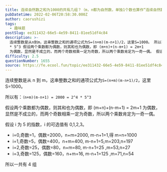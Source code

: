 ```yaml
---
title: 连续自然数之和为1000的共有几组？（m，n都为自然数，单独1个数也算作“连续自然数”）
pubDatetime: 2022-02-06T20:58:30.000Z
author: caorushizi
tags:
  - 趣味题
postSlug: ee311432-66e5-4e59-8411-81ee51df4c84
description: >-
  连续整数是从n到m，这串整数之和的通项公式为S=(n+m)(m-n+1)/2，这里S=1000。 所以有：（n+m)(m-n+1) = 2000 = 2^4
  * 5^3 假设两个乘数都为偶数，则其和也为偶数，即 (m+n)+(n-m+1) = 2m+1
  为偶数，显然是不成立的，而两个奇数相乘一定为奇数，所以两个乘数肯定为一奇一偶。 假设i为5的指数，i的可选值有0,1,2,3。 i=0,奇数=1，
difficulty: 2.5
questionNumber: 1655
source: https://fe.ecool.fun/topic/ee311432-66e5-4e59-8411-81ee51df4c84
---
```


连续整数是从 n 到 m，这串整数之和的通项公式为`S=(n+m)(m-n+1)/2`，这里 S=1000。

所以有：`（n+m)(m-n+1) = 2000 = 2^4 * 5^3`

假设两个乘数都为偶数，则其和也为偶数，即 (m+n)+(n-m+1) = 2m+1 为偶数，显然是不成立的，而两个奇数相乘一定为奇数，所以两个乘数肯定为一奇一偶。

假设 i 为 5 的指数，i 的可选值有 0,1,2,3。

- i=0,奇数=1，偶数=2000，n+m=2000, m-n+1=1,得 m=n=1000
- i=1,奇数=5，偶数=400，n+m=400, m-n+1=5,m=203,n=197
- i=2,奇数=25，偶数=80，n+m=80, m-n+1=25 ,m=53,n=27
- i=3,奇数=125，偶数=160，n+m=16, m-n+1=125 ,m=71,n=54

所以一共有 4 组
